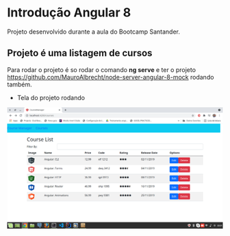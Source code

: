 # Introdução Angular 8

Projeto desenvolvido durante a aula do Bootcamp Santander.

## Projeto é uma listagem de cursos
Para rodar o projeto é so rodar o comando **ng serve** e ter o projeto https://github.com/MauroAlbrecht/node-server-angular-8-mock rodando também.

- Tela do projeto rodando

![image-20210429031604514](src/assets/projeto-rodando.png)

